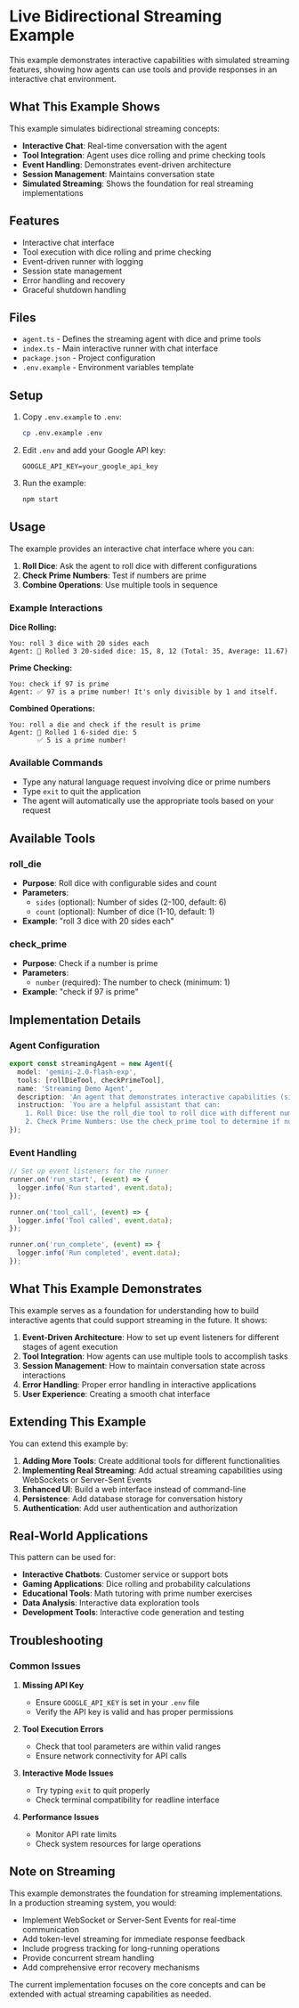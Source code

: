 # Live Bidirectional Streaming Example

This example demonstrates interactive capabilities with simulated streaming features, showing how agents can use tools and provide responses in an interactive chat environment.

## What This Example Shows

This example simulates bidirectional streaming concepts:

- **Interactive Chat**: Real-time conversation with the agent
- **Tool Integration**: Agent uses dice rolling and prime checking tools
- **Event Handling**: Demonstrates event-driven architecture
- **Session Management**: Maintains conversation state
- **Simulated Streaming**: Shows the foundation for real streaming implementations

## Features

- Interactive chat interface
- Tool execution with dice rolling and prime checking
- Event-driven runner with logging
- Session state management
- Error handling and recovery
- Graceful shutdown handling

## Files

- `agent.ts` - Defines the streaming agent with dice and prime tools
- `index.ts` - Main interactive runner with chat interface
- `package.json` - Project configuration
- `.env.example` - Environment variables template

## Setup

1. Copy `.env.example` to `.env`:
   ```bash
   cp .env.example .env
   ```

2. Edit `.env` and add your Google API key:
   ```
   GOOGLE_API_KEY=your_google_api_key
   ```

3. Run the example:
   ```bash
   npm start
   ```

## Usage

The example provides an interactive chat interface where you can:

1. **Roll Dice**: Ask the agent to roll dice with different configurations
2. **Check Prime Numbers**: Test if numbers are prime
3. **Combine Operations**: Use multiple tools in sequence

### Example Interactions

**Dice Rolling:**
```
You: roll 3 dice with 20 sides each
Agent: 🎲 Rolled 3 20-sided dice: 15, 8, 12 (Total: 35, Average: 11.67)
```

**Prime Checking:**
```
You: check if 97 is prime
Agent: ✅ 97 is a prime number! It's only divisible by 1 and itself.
```

**Combined Operations:**
```
You: roll a die and check if the result is prime
Agent: 🎲 Rolled 1 6-sided die: 5
       ✅ 5 is a prime number!
```

### Available Commands

- Type any natural language request involving dice or prime numbers
- Type `exit` to quit the application
- The agent will automatically use the appropriate tools based on your request

## Available Tools

### roll_die
- **Purpose**: Roll dice with configurable sides and count
- **Parameters**: 
  - `sides` (optional): Number of sides (2-100, default: 6)
  - `count` (optional): Number of dice (1-10, default: 1)
- **Example**: "roll 3 dice with 20 sides each"

### check_prime
- **Purpose**: Check if a number is prime
- **Parameters**:
  - `number` (required): The number to check (minimum: 1)
- **Example**: "check if 97 is prime"

## Implementation Details

### Agent Configuration

```typescript
export const streamingAgent = new Agent({
  model: 'gemini-2.0-flash-exp',
  tools: [rollDieTool, checkPrimeTool],
  name: 'Streaming Demo Agent',
  description: 'An agent that demonstrates interactive capabilities (simulated streaming)',
  instruction: `You are a helpful assistant that can:
    1. Roll Dice: Use the roll_die tool to roll dice with different numbers of sides
    2. Check Prime Numbers: Use the check_prime tool to determine if numbers are prime`
});
```

### Event Handling

```typescript
// Set up event listeners for the runner
runner.on('run_start', (event) => {
  logger.info('Run started', event.data);
});

runner.on('tool_call', (event) => {
  logger.info('Tool called', event.data);
});

runner.on('run_complete', (event) => {
  logger.info('Run completed', event.data);
});
```

## What This Example Demonstrates

This example serves as a foundation for understanding how to build interactive agents that could support streaming in the future. It shows:

1. **Event-Driven Architecture**: How to set up event listeners for different stages of agent execution
2. **Tool Integration**: How agents can use multiple tools to accomplish tasks
3. **Session Management**: How to maintain conversation state across interactions
4. **Error Handling**: Proper error handling in interactive applications
5. **User Experience**: Creating a smooth chat interface

## Extending This Example

You can extend this example by:

1. **Adding More Tools**: Create additional tools for different functionalities
2. **Implementing Real Streaming**: Add actual streaming capabilities using WebSockets or Server-Sent Events
3. **Enhanced UI**: Build a web interface instead of command-line
4. **Persistence**: Add database storage for conversation history
5. **Authentication**: Add user authentication and authorization

## Real-World Applications

This pattern can be used for:

- **Interactive Chatbots**: Customer service or support bots
- **Gaming Applications**: Dice rolling and probability calculations
- **Educational Tools**: Math tutoring with prime number exercises
- **Data Analysis**: Interactive data exploration tools
- **Development Tools**: Interactive code generation and testing

## Troubleshooting

### Common Issues

1. **Missing API Key**
   - Ensure `GOOGLE_API_KEY` is set in your `.env` file
   - Verify the API key is valid and has proper permissions

2. **Tool Execution Errors**
   - Check that tool parameters are within valid ranges
   - Ensure network connectivity for API calls

3. **Interactive Mode Issues**
   - Try typing `exit` to quit properly
   - Check terminal compatibility for readline interface

4. **Performance Issues**
   - Monitor API rate limits
   - Check system resources for large operations

## Note on Streaming

This example demonstrates the foundation for streaming implementations. In a production streaming system, you would:

- Implement WebSocket or Server-Sent Events for real-time communication
- Add token-level streaming for immediate response feedback
- Include progress tracking for long-running operations
- Provide concurrent stream handling
- Add comprehensive error recovery mechanisms

The current implementation focuses on the core concepts and can be extended with actual streaming capabilities as needed.